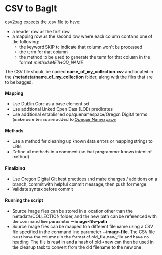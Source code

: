 CSV to BagIt
==================

csv2bag expects the .csv file to have:

* a header row as the first row
* a mapping row as the second row where each column contains one of the following:
    * the keyword SKIP to indicate that column won't be processed
    * the term for that column
    * the method to be used to generate the term for that column in the format *method:METHOD_NAME*

The CSV file should be named **name_of_my_collection.csv** and located in the **/metadata/name_of_my_collection** folder, along with the files that are to be bagged.

#### Mapping
* Use Dublin Core as a base element set
* Use additional Linked Open Data (LOD) predicates
* Use additional established opaquenamespace/Oregon Digital terms (make sure terms are added to [Opaque Namespace](https://github.com/OregonDigital/opaque_ns)

#### Methods
* Use a method for cleaning up known data errors or mapping strings to URIs
* Define all methods in a comment (so that programmer knows intent of method)

#### Finalizing
* Use Oregon Digital Git best practices and make changes / additions on a branch, commit with helpful commit message, then push for merge
* Validate syntax before commit

#### Running the script
* Source image files can be stored in a location other than the metadata/COLLECTION folder, and the new path can be referenced with the command line parameter **--image-file-path**
* Source image files can be mapped to a different file name using a CSV file specified in the command line parameter **--image-file**.  The CSV file must have the columns in the format of old_file,new_file and have no heading.  The file is read in and a hash of old->new can then be used in the cleanup task to convert from the old filename to the new one.

